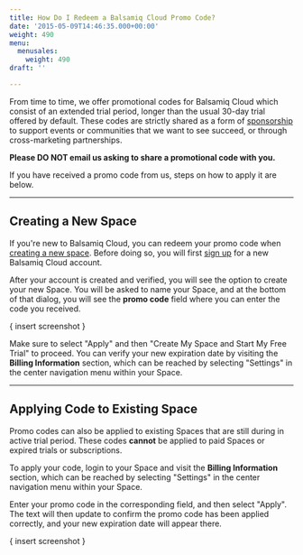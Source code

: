 ```yaml
---
title: How Do I Redeem a Balsamiq Cloud Promo Code?
date: '2015-05-09T14:46:35.000+00:00'
weight: 490
menu:
  menusales:
    weight: 490
draft: ''

---
```


From time to time, we offer promotional codes for Balsamiq Cloud which consist of an extended trial period, longer than the usual 30-day trial offered by default. These codes are strictly shared as a form of [sponsorship](https://balsamiq.com/company/sponsorships) to support events or communities that we want to see succeed, or through cross-marketing partnerships.

**Please DO NOT email us asking to share a promotional code with you.**

If you have received a promo code from us, steps on how to apply it are below.

***

## Creating a New Space

If you're new to Balsamiq Cloud, you can redeem your promo code when [creating a new space](https://docs.balsamiq.com/cloud/intro/#quick-start-guide). Before doing so, you will first [sign up](https://balsamiq.cloud/) for a new Balsamiq Cloud account.

After your account is created and verified, you will see the option to create your new Space. You will be asked to name your Space, and at the bottom of that dialog, you will see the **promo code** field where you can enter the code you received.

{ insert screenshot }

Make sure to select "Apply" and then "Create My Space and Start My Free Trial" to proceed. You can verify your new expiration date by visiting the **Billing Information** section, which can be reached by selecting "Settings" in the center navigation menu within your Space.

***

## Applying Code to Existing Space

Promo codes can also be applied to existing Spaces that are still during in active trial period. These codes **cannot** be applied to paid Spaces or expired trials or subscriptions.

To apply your code, login to your Space and visit the **Billing Information** section, which can be reached by selecting "Settings" in the center navigation menu within your Space.

Enter your promo code in the corresponding field, and then select "Apply". The text will then update to confirm the promo code has been applied correctly, and your new expiration date will appear there.

{ insert screenshot }
